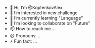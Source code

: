 - 👋 Hi, I’m @KoptenkovAlex
- 👀 I’m interested in new challenge
- 🌱 I’m currently learning "Language"
- 💞️ I’m looking to collaborate on "Future"
- 📫 How to reach me ...
- 😄 Pronouns: ...
- ⚡ Fun fact: ...

<!---
KoptenkovAlex/KoptenkovAlex is a ✨ special ✨ repository because its `README.md` (this file) appears on your GitHub profile.
You can click the Preview link to take a look at your changes.
--->
